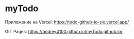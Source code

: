 # myTodo

Приложение на Vercel: https://todo-github-io-six.vercel.app/

GIT Pages: https://andrey4100.github.io/myTodo.github.io/
